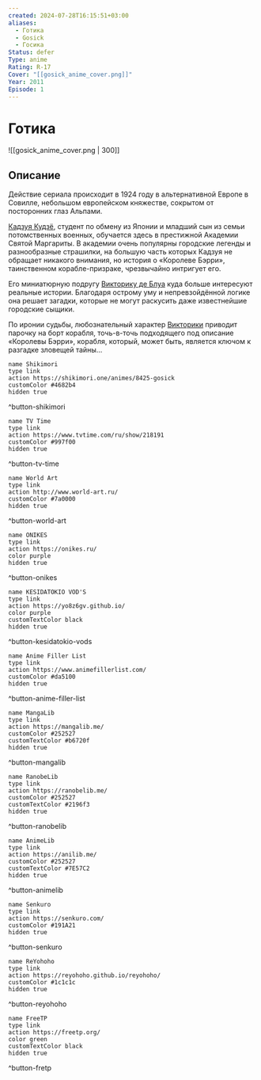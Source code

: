 ```yaml
---
created: 2024-07-28T16:15:51+03:00
aliases:
  - Готика
  - Gosick
  - Госика
Status: defer
Type: anime
Rating: R-17
Cover: "[[gosick_anime_cover.png]]"
Year: 2011
Episode: 1
---
```


# Готика

![[gosick_anime_cover.png | 300]]


## Описание

Действие сериала происходит в 1924 году в альтернативной Европе в Совилле, небольшом европейском княжестве, сокрытом от посторонних глаз Альпами.

[Кадзуя Кудзё](https://shikimori.one/characters/22724-kazuya-kujou), студент по обмену из Японии и младший сын из семьи потомственных военных, обучается здесь в престижной Академии Святой Маргариты. В академии очень популярны городские легенды и разнообразные страшилки, на большую часть которых Кадзуя не обращает никакого внимания, но история о «Королеве Бэрри», таинственном корабле-призраке, чрезвычайно интригует его.

Его миниатюрную подругу [Викторику де Блуа](https://shikimori.one/characters/20170-victorique-de-blois) куда больше интересуют реальные истории. Благодаря острому уму и непревзойдённой логике она решает загадки, которые не могут раскусить даже известнейшие городские сыщики.

По иронии судьбы, любознательный характер [Викторики](https://shikimori.one/characters/20170-victorique-de-blois) приводит парочку на борт корабля, точь-в-точь подходящего под описание «Королевы Бэрри», корабля, который, может быть, является ключом к разгадке зловещей тайны...


```button
name Shikimori
type link
action https://shikimori.one/animes/8425-gosick
customColor #4682b4
hidden true
```
^button-shikimori

```button
name TV Time
type link
action https://www.tvtime.com/ru/show/218191
customColor #997f00
hidden true
```
^button-tv-time

```button
name World Art
type link
action http://www.world-art.ru/
customColor #7a0000
hidden true
```
^button-world-art

```button
name ONIKES
type link
action https://onikes.ru/
color purple
hidden true
```
^button-onikes

```button
name KESIDATOKIO VOD'S
type link
action https://yo8z6gv.github.io/
color purple
customTextColor black
hidden true
```
^button-kesidatokio-vods

```button
name Anime Filler List
type link
action https://www.animefillerlist.com/
customColor #da5100
hidden true
```
^button-anime-filler-list

```button
name MangaLib
type link
action https://mangalib.me/
customColor #252527
customTextColor #b6720f
hidden true
```
^button-mangalib

```button
name RanobeLib
type link
action https://ranobelib.me/
customColor #252527
customTextColor #2196f3
hidden true
```
^button-ranobelib

```button
name AnimeLib
type link
action https://anilib.me/
customColor #252527
customTextColor #7E57C2
hidden true
```
^button-animelib

```button
name Senkuro
type link
action https://senkuro.com/
customColor #191A21
hidden true
```
^button-senkuro

```button
name ReYohoho
type link
action https://reyohoho.github.io/reyohoho/
customColor #1c1c1c
hidden true
```
^button-reyohoho

```button
name FreeTP
type link
action https://freetp.org/
color green
customTextColor black
hidden true
```
^button-fretp
